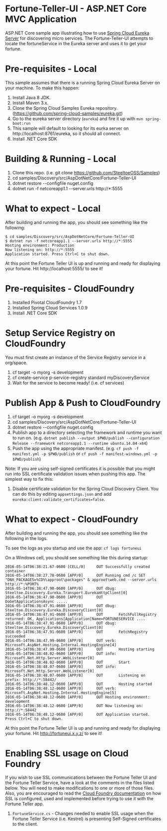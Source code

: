 # Fortune-Teller-UI - ASP.NET Core MVC Application
ASP.NET Core sample app illustrating how to use [Spring Cloud Eureka Server](http://projects.spring.io/spring-cloud/docs/1.0.3/spring-cloud.html#spring-cloud-eureka-server) for discovering micro services. The Fortune-Teller-UI attempts to locate the fortuneService in the Eureka server and uses it to get your fortune.

# Pre-requisites - Local

This sample assumes that there is a running Spring Cloud Eureka Server on your machine. To make this happen:

1. Install Java 8 JDK.
2. Install Maven 3.x.
3. Clone the Spring Cloud Samples Eureka repository. (https://github.com/spring-cloud-samples/eureka.git)
4. Go to the eureka server directory (`eureka`) and fire it up with `mvn spring-boot:run`
5. This sample will default to looking for its eurka server on http://localhost:8761/eureka, so it should all connect.
6. Install .NET Core SDK

# Building & Running - Local

1. Clone this repo. (i.e. git clone https://github.com/SteeltoeOSS/Samples)
2. cd samples/Discovery/src/AspDotNetCore/Fortune-Teller-UI
3. dotnet restore --configfile nuget.config
4. dotnet run -f netcoreapp1.1 --server.urls http://*:5555


# What to expect - Local
After building and running the app, you should see something like the following:
```
$ cd samples/Discovery/src/AspDotNetCore/Fortune-Teller-UI
$ dotnet run -f netcoreapp1.1 --server.urls http://*:5555
Hosting environment: Production
Now listening on: http://*:5555
Application started. Press Ctrl+C to shut down.
```
At this point the Fortune Teller UI is up and running and ready for displaying your fortune. Hit http://localhost:5555/ to see it!

# Pre-requisites - CloudFoundry

1. Installed Pivotal CloudFoundry 1.7
2. Installed Spring Cloud Services 1.0.9
3. Install .NET Core SDK

# Setup Service Registry on CloudFoundry
You must first create an instance of the Service Registry service in a org/space.

1. cf target -o myorg -s development
2. cf create-service p-service-registry standard myDiscoveryService 
3. Wait for the service to become ready! (i.e. cf services)

# Publish App & Push to CloudFoundry

1. cf target -o myorg -s development
2. cd samples/Discovery/src/AspDotNetCore/Fortune-Teller-UI
3. dotnet restore --configfile nuget.config
4. Publish app to a directory selecting the framework and runtime you want to run on. 
(e.g. `dotnet publish --output $PWD/publish --configuration Release --framework netcoreapp1.1 --runtime ubuntu.14.04-x64`)
5. Push the app using the appropriate manifest.
 (e.g. `cf push -f manifest.yml -p $PWD/publish` or `cf push -f manifest-windows.yml -p $PWD/publish`)

Note: If you are using self-signed certificates it is possible that you might run into SSL certificate validation issues when pushing this app. The simplest way to fix this:

1. Disable certificate validation for the Spring Cloud Discovery Client.  You can do this by editing `appsettings.json` and add `eureka:client:validate_certificates=false`.

# What to expect - CloudFoundry
After building and running the app, you should see something like the following in the logs. 

To see the logs as you startup and use the app: `cf logs fortuneui`

On a Windows cell, you should see something like this during startup:
```
2016-05-14T06:38:21.67-0600 [CELL/0]     OUT Successfully created container
2016-05-14T06:38:27.78-0600 [APP/0]      OUT Running cmd /c SET "DNX_PACKAGES=%CD%\approot\packages" & approot\web.cmd --server.urls http://*:%PORT%
2016-05-14T06:38:47.90-0600 [APP/0]      OUT dbug: Steeltoe.Discovery.Eureka.Transport.EurekaHttpClient[0]
2016-05-14T06:38:47.90-0600 [APP/0]      OUT       DoGetApplicationsAsync .....
2016-05-14T06:38:47.91-0600 [APP/0]      OUT dbug: Steeltoe.Discovery.Eureka.DiscoveryClient[0]
2016-05-14T06:38:47.91-0600 [APP/0]      OUT       FetchFullRegistry returned: OK, Applications[Application[Name=FORTUNESERVICE ....
2016-05-14T06:38:47.91-0600 [APP/0]      OUT dbug: Steeltoe.Discovery.Eureka.DiscoveryClient[0]
2016-05-14T06:38:47.91-0600 [APP/0]      OUT       FetchRegistry succeeded
2016-05-14T06:38:47.99-0600 [APP/0]      OUT verb: Microsoft.AspNet.Hosting.Internal.HostingEngine[4]
2016-05-14T06:38:47.99-0600 [APP/0]      OUT       Hosting starting
2016-05-14T06:38:48.02-0600 [APP/0]      OUT info: Microsoft.Net.Http.Server.WebListener[0]
2016-05-14T06:38:48.02-0600 [APP/0]      OUT       Start
2016-05-14T06:38:48.07-0600 [APP/0]      OUT info: Microsoft.Net.Http.Server.WebListener[0]
2016-05-14T06:38:48.07-0600 [APP/0]      OUT       Listening on prefix: http://*:58442/
2016-05-14T06:38:48.12-0600 [APP/0]      OUT       Hosting started
2016-05-14T06:38:48.12-0600 [APP/0]      OUT verb: Microsoft.AspNet.Hosting.Internal.HostingEngine[5]
2016-05-14T06:38:48.12-0600 [APP/0]      OUT Hosting environment: development
2016-05-14T06:38:48.12-0600 [APP/0]      OUT Now listening on: http://*:58442
2016-05-14T06:38:48.12-0600 [APP/0]      OUT Application started. Press Ctrl+C to shut down.
```
At this point the Fortune Teller UI is up and running and ready for displaying your fortune. Hit http://fortuneui.x.y.z/ to see it!

# Enabling SSL usage on Cloud Foundry

If you wish to use SSL communications between the Fortune Teller UI and the Fortune Teller Service, have a look at the comments in the files listed below.  You will need to make modifications to one or more of those files. Also, you are encouraged to read the [Cloud Foundry documentation](https://docs.pivotal.io/pivotalcf/1-10/adminguide/securing-traffic.html) on how SSL is configured, used and implemented before trying to use it with the Fortune Teller app.

1. `FortuneService.cs` - Changes needed to enable SSL usage when the Fortune Teller Service (i.e. Kestrel) is presenting Self-Signed certificates to the client.
